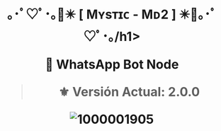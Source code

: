 <h1 align="center">｡･ﾟ♡ﾟ･｡🌹✴️ [ Mʏsᴛɪᴄ - Mᴅ2 ] ✴️🌹｡･ﾟ♡ﾟ･｡/h1>
 <p align="center">🌹 WhatsApp Bot Node
   
> ⚜️ Versión Actual: 2.0.0

   ![1000001905](https://github.com/user-attachments/assets/8a49d8f6-3ccc-47cd-8c6d-651d933c1736)


